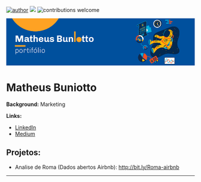 [![author](https://img.shields.io/badge/author-matheusbuniotto-blue.svg)](https://www.linkedin.com/in/matheus-buniotto-96a662106/) [![](https://img.shields.io/badge/python-3.7+-blue.svg)](https://www.python.org/downloads/release/python-365/) ![contributions welcome](https://img.shields.io/badge/contributions-welcome-brightgreen.svg?style=flat)

<p align="center">
  <img src="banner.png" >
</p>

# Matheus Buniotto


**Background:** Marketing

**Links:**
* [LinkedIn](https://www.linkedin.com/in/matheus-buniotto-96a662106/)
* [Medium](https://www.medium.com)


## Projetos:

* Analise de Roma (Dados abertos Airbnb): http://bit.ly/Roma-airbnb
---
